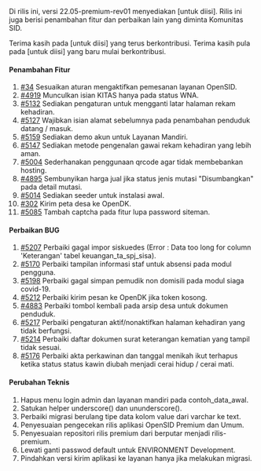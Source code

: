 Di rilis ini, versi 22.05-premium-rev01 menyediakan [untuk diisi]. Rilis ini juga berisi penambahan fitur dan perbaikan lain yang diminta Komunitas SID.

Terima kasih pada [untuk diisi] yang terus berkontribusi. Terima kasih pula pada [untuk diisi] yang baru mulai berkontribusi.

#### Penambahan Fitur

1. [#34](https://github.com/OpenSID/wiki-layanan-opendesa/issues/34) Sesuaikan aturan mengaktifkan pemesanan layanan OpenSID.
2. [#4919](https://github.com/OpenSID/OpenSID/issues/4919) Munculkan isian KITAS hanya pada status WNA.
3. [#5132](https://github.com/OpenSID/OpenSID/issues/5132) Sediakan pengaturan untuk mengganti latar halaman rekam kehadiran.
4. [#5127](https://github.com/OpenSID/OpenSID/issues/5127) Wajibkan isian alamat sebelumnya pada penambahan penduduk datang / masuk.
5. [#5159](https://github.com/OpenSID/OpenSID/issues/5159) Sediakan demo akun untuk Layanan Mandiri.
6. [#5147](https://github.com/OpenSID/OpenSID/issues/5147) Sediakan metode pengenalan gawai rekam kehadiran yang lebih aman.
7. [#5004](https://github.com/OpenSID/OpenSID/issues/5004) Sederhanakan penggunaan qrcode agar tidak membebankan hosting.
8. [#4895](https://github.com/OpenSID/OpenSID/issues/4895) Sembunyikan harga jual jika status jenis mutasi "Disumbangkan" pada detail mutasi.
9. [#5014](https://github.com/OpenSID/OpenSID/issues/5014) Sediakan seeder untuk instalasi awal.
10. [#302](https://github.com/OpenSID/OpenDK/issues/302) Kirim peta desa ke OpenDK.
11. [#5085](https://github.com/OpenSID/OpenSID/issues/5085) Tambah captcha pada fitur lupa password siteman.


#### Perbaikan BUG
1. [#5207](https://github.com/OpenSID/OpenSID/issues/5207) Perbaiki gagal impor siskuedes (Error : Data too long for column 'Keterangan' tabel keuangan_ta_spj_sisa).
2. [#5170](https://github.com/OpenSID/OpenSID/issues/5170) Perbaiki tampilan informasi staf untuk absensi pada modul pengguna.
3. [#5198](https://github.com/OpenSID/OpenSID/issues/5198) Perbaiki gagal simpan pemudik non domisili pada modul siaga covid-19.
4. [#5212](https://github.com/OpenSID/OpenSID/issues/5212) Perbaiki kirim pesan ke OpenDK jika token kosong.
5. [#4883](https://github.com/OpenSID/OpenSID/issues/4883) Perbaiki tombol kembali pada arsip desa untuk dokumen penduduk.
6. [#5217](https://github.com/OpenSID/OpenSID/issues/5217) Perbaiki pengaturan aktif/nonaktifkan halaman kehadiran yang tidak berfungsi.
7. [#5214](https://github.com/OpenSID/OpenSID/issues/5214) Perbaiki daftar dokumen surat keterangan kematian yang tampil tidak sesuai.
8. [#5176](https://github.com/OpenSID/OpenSID/issues/5176) Perbaiki akta perkawinan dan tanggal menikah ikut terhapus ketika status status kawin diubah menjadi cerai hidup / cerai mati.

#### Perubahan Teknis

1. Hapus menu login admin dan layanan mandiri pada contoh_data_awal.
2. Satukan helper underscore() dan ununderscore().
3. Perbaiki migrasi berulang tipe data kolom value dari varchar ke text.
4. Penyesuaian pengecekan rilis aplikasi OpenSID Premium dan Umum.
5. Penyesuaian repositori rilis premium dari berputar menjadi rilis-premium.
6. Lewati ganti passwod default untuk ENVIRONMENT Development.
7. Pindahkan versi kirim aplikasi ke layanan hanya jika melakukan migrasi.
